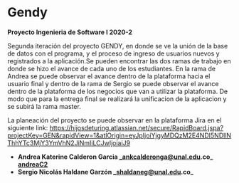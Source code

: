 # Gendy 

**Proyecto Ingenieria de Software I 2020-2**

Segunda iteración del proyecto GENDY, en donde se ve la unión de la base de datos con el programa, y el proceso de ingreso de usuarios nuevos y registrados a la aplicación.Se pueden encontrar las dos ramas de trabajo en donde se hizo el avance de cada uno de los estudiantes. En la rama de Andrea se puede observar el avance dentro de la plataforma hacia el usuario final y dentro de la rama de Sergio se puede observar el avance dentro de la plataforma de los negocios que van a utilizar la plataforma. De modo que para la entrega final se realizará la unificacion de la aplicacion y se subirá la rama master.

La planeación del proyecto se puede observar en la plataforma Jira en el siguiente link: https://hijosdeturing.atlassian.net/secure/RapidBoard.jspa?projectKey=GEN&rapidView=1&atlOrigin=eyJpIjoiYjgyMDQzM2E4NDI5NDllNThhYTc3MjY3YmVhN2JiNmIiLCJwIjoiaiJ9

- **Andrea Katerine Calderon Garcia              _ankcalderonga@unal.edu.co_       [andreaC2](https://github.com/AndreaC2)**
- **Sergio Nicolás Haldane Garzón              _shaldaneg@unal.edu.co_**

